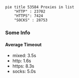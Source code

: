 
```mermaid
pie title 53584 Proxies in list
    "HTTP" : 23702
    "HTTPS": 7424
    "SOCKS" : 28753
```

### Some Info
#### Average Timeout

- mixed: 3.5s
- http: 1.6s
- https: 8.3s
- socks: 5.0s
